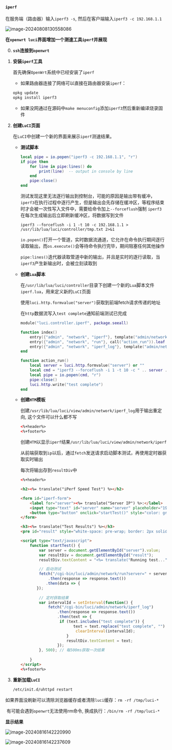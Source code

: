 #### `iperf`

在服务端（路由器）输入`iperf3 -s`, 然后在客户端输入`iperf3 -c 192.168.1.1`

![image-20240808130558086](/home/bhhh/snap/typora/90/.config/Typora/typora-user-images/image-20240808130558086.png)

**在`openwrt luci`界面增加一个测速工具`iperf`并展现**

0. **`ssh`连接到`openwrt`**

1. **安装`iperf`工具**

   首先确保`OpenWrt`系统中已经安装了`iperf`

   * 如果路由器连接了网络可以直接在路由器安装`iperf`：

   ```cmd
   opkg update
   opkg install iperf3
   ```

   * 如果没网通过在源码中`make menuconfig`添加`iperf3`然后重新编译烧录固件

2. **创建`LuCI`页面**

   在`LuCI`中创建一个新的界面来展示`iperf`测速结果。

   * **测试脚本**

     ```lua
     local pipe = io.popen("iperf3 -c 192.168.1.1", "r")
     if pipe then
         for line in pipe:lines() do
             print(line)  -- output in console by line
         end
         pipe:close()
     end
     ```

     测试发现这里无法逐行输出到控制台，可能的原因是输出带有缓冲，`iperf3`在执行过程中逐行产生，但是输出会先存储在缓冲区，等程序结束时才会被一次性写入文件中，需要给命令加上`--forceflush`强制 `iperf3` 在每次生成输出后立即刷新缓冲区，将数据写到文件
     
     `iperf3 --forceflush -i 1 -t 10 -c 192.168.1.1 > /usr/lib/lua/luci/controller/tmp.txt 2>&1`
     
     `io.popen()`打开一个管道，实时数据流通道，它允许在命令执行期间逐行读取输出，而`os.execute()`会等待命令执行完毕，期间阻塞任何其他操作
     
     `pipe:lines()`迭代器读取管道中新的输出，并且是实时的逐行读取，当`iperf3`产生新输出时，会被立刻读取到

   - **创建`Lua`脚本**

     在`/usr/lib/lua/luci/controller`目录下创建一个新的`Lua`脚本文件`iperf.lua`，用来定义新的`LuCI`页面

     使用`luci.http.formvalue("server")`获取到前端fetch请求传递的地址

     在`http`数据流写入`test complete`通知前端测试已完成

     ```lua
     module("luci.controller.iperf", package.seeall)
     
     function index()
         entry({"admin", "network", "iperf"}, template("admin/network/iperf"), _("iPerf_Test"),1)
         entry({"admin", "network", "run"}, call("action_run")).leaf = true
         entry({"admin", "network", "iperf_log"}, template("admin/network/iperf_log"), "log", 2).leaf = true
     end
     
     function action_run()
         local server = luci.http.formvalue("server") or ""
         local cmd = "iperf3 --forceflush -i 1 -t 10 -c " .. server .. " > /usr/lib/lua/luci/view/admin/network/iperf_log.htm 2>&1"
         local pipe = io.popen(cmd, "r")
         pipe:close()
         luci.http.write("test complete")
     end
     ```

   - **创建`HTM`模板**

     创建`/usr/lib/lua/luci/view/admin/network/iperf_log`用于输出重定向, 这个文件可以什么都不写

     ```html
     <%+header%>
     <%+footer%>
     ```
     
     创建`HTM`以显示`iperf`结果`/usr/lib/lua/luci/view/admin/network/iperf`
     
     从前端获取到`ip`以后，通过`fetch`发送请求启动脚本测试，再使用定时器获取实时输出
     
     每次将输出存到`resultDiv`中
     
     ```html
     <%+header%>
     
     <h2><%= translate("iPerf Speed Test") %></h2>
     
     <form id="iperf-form">
         <label for="server"><%= translate("Server IP") %>:</label>
         <input type="text" id="server" name="server" placeholder="192.168.1.1">
         <button type="button" onclick="startTest()" style="color: green; padding: 5px 5px"><%= translate("Start Test") %></button>
     </form>
     
     <h3><%= translate("Test Results") %></h3>
     <pre id="result" style="white-space: pre-wrap; border: 2px solid #ccc; padding: 10px; height: 450px; overflow-y: scroll;"></pre>
     
     <script type="text/javascript">
         function startTest() {
             var server = document.getElementById("server").value;
             var resultDiv = document.getElementById("result");
             resultDiv.textContent = "<%= translate("Running test...") %>";
     
             // 启动测试
             fetch("/cgi-bin/luci/admin/network/run?server=" + server)
                 .then(response => response.text())
             	.then(data => {
     		});
             
             // 定时获取结果
             var intervalId = setInterval(function() {
                 fetch("/cgi-bin/luci/admin/network/iperf_log")
                     .then(response => response.text())
                     .then(text => {
                      if (text.includes("test complete")) {
                          	text = text.replace("test complete", "")
                             clearInterval(intervalId);
                         }
                         resultDiv.textContent = text;
                     });
             }, 500); // 每500ms获取一次结果
             
         }
     </script>
     <%+footer%>
     ```
     

4. **重新加载`LuCI`**

   ```sh
   /etc/init.d/uhttpd restart
   ```

​	如果界面没刷新可以清除浏览器缓存或者清除`luci`缓存：`rm -rf /tmp/luci-*`

​	有可能会遇到`openwrt`无法使用rm命令, 换成执行：`/bin/rm -rf /tmp/luci-*`

**显示结果**

![image-20240816142220990](/home/bhhh/snap/typora/90/.config/Typora/typora-user-images/image-20240816142220990.png)

![image-20240816142237609](/home/bhhh/snap/typora/90/.config/Typora/typora-user-images/image-20240816142237609.png)
